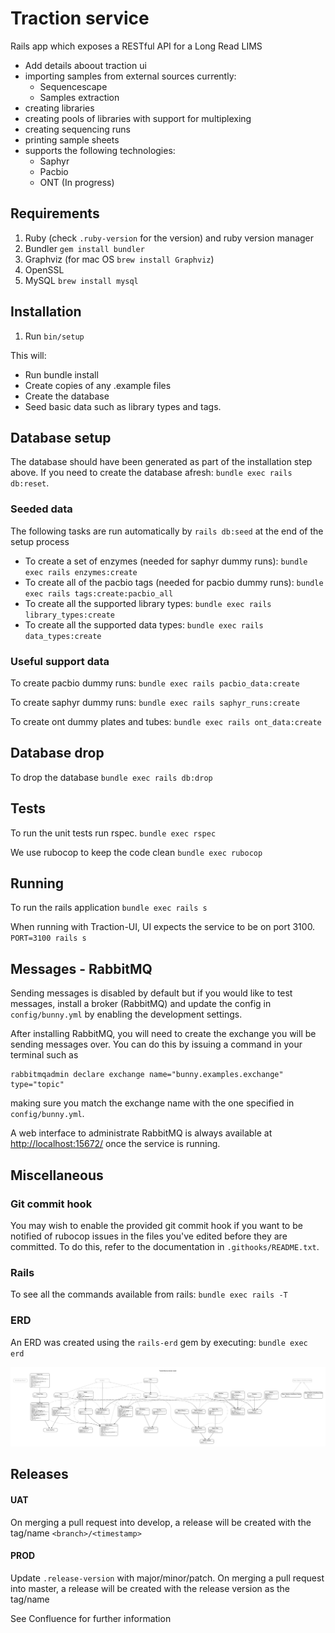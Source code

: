 # Traction service

Rails app which exposes a RESTful API for a Long Read LIMS

- Add details aboout traction ui
- importing samples from external sources currently:
    - Sequencescape
    - Samples extraction
- creating libraries
- creating pools of libraries with support for multiplexing
- creating sequencing runs
- printing sample sheets
- supports the following technologies:
    - Saphyr
    - Pacbio
    - ONT (In progress)

## Requirements

1. Ruby (check `.ruby-version` for the version) and ruby version manager
1. Bundler `gem install bundler`
1. Graphviz (for mac OS `brew install Graphviz`)
1. OpenSSL
1. MySQL `brew install mysql`

## Installation

1. Run `bin/setup`

This will:

- Run bundle install
- Create copies of any .example files
- Create the database
- Seed basic data such as library types and tags.

## Database setup

The database should have been generated as part of the installation step above.
If you need to create the database afresh: `bundle exec rails db:reset`.

### Seeded data

The following tasks are run automatically by `rails db:seed` at the end of the
setup process

- To create a set of enzymes (needed for saphyr dummy runs): `bundle exec rails enzymes:create`
- To create all of the pacbio tags (needed for pacbio dummy runs): `bundle exec rails tags:create:pacbio_all`
- To create all the supported library types: `bundle exec rails library_types:create`
- To create all the supported data types: `bundle exec rails data_types:create`

### Useful support data

To create pacbio dummy runs: `bundle exec rails pacbio_data:create`

To create saphyr dummy runs: `bundle exec rails saphyr_runs:create`

To create ont dummy plates and tubes: `bundle exec rails ont_data:create`

## Database drop

To drop the database `bundle exec rails db:drop`


## Tests
To run the unit tests run rspec. `bundle exec rspec`

We use rubocop to keep the code clean `bundle exec rubocop`


## Running

To run the rails application `bundle exec rails s`

When running with Traction-UI, UI expects the service to be on port 3100. `PORT=3100 rails s`


## Messages - RabbitMQ

Sending messages is disabled by default but if you would like to test messages, install a broker
(RabbitMQ) and update the config in `config/bunny.yml` by enabling the development settings.

After installing RabbitMQ, you will need to create the exchange you will be sending messages over.
You can do this by issuing a command in your terminal such as

    rabbitmqadmin declare exchange name="bunny.examples.exchange" type="topic"

making sure you match the exchange name with the one specified in `config/bunny.yml`.

A web interface to administrate RabbitMQ is always available at [http://localhost:15672/](http://localhost:15672/) once the service is running.

## Miscellaneous

### Git commit hook

You may wish to enable the provided git commit hook if you want to be notified of rubocop issues in the files you've edited before they are committed.
To do this, refer to the documentation in `.githooks/README.txt`.

### Rails

To see all the commands available from rails: `bundle exec rails -T`

### ERD

An ERD was created using the `rails-erd` gem by executing: `bundle exec erd`

![ERD](erd.jpg "ERD")

## Releases

#### UAT
On merging a pull request into develop, a release will be created with the tag/name `<branch>/<timestamp>`

#### PROD
Update `.release-version` with major/minor/patch. On merging a pull request into master, a release will be created with the release version as the tag/name

See Confluence for further information
